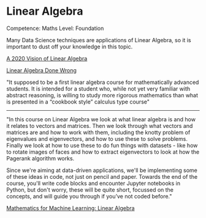 # Linear Algebra

Competence: Maths
Level: Foundation

Many Data Science techniques are applications of Linear Algebra, so it is important to dust off your knowledge in this topic. 

[A 2020 Vision of Linear Algebra](https://ocw.mit.edu/resources/res-18-010-a-2020-vision-of-linear-algebra-spring-2020/)

[Linear Algebra Done Wrong](https://www.math.brown.edu/~treil/papers/LADW/LADW-2014-09.pdf)

"It supposed to be a first linear algebra course for mathematically advanced students. It is intended for a student who, while not yet very familiar with abstract reasoning, is willing to study more rigorous mathematics than what is presented in a “cookbook style” calculus type course"

---

"In this course on Linear Algebra we look at what linear algebra is and how it relates to vectors and matrices. Then we look through what vectors and matrices are and how to work with them, including the knotty problem of eigenvalues and eigenvectors, and how to use these to solve problems. Finally we look at how to use these to do fun things with datasets - like how to rotate images of faces and how to extract eigenvectors to look at how the Pagerank algorithm works.

Since we're aiming at data-driven applications, we'll be implementing some of these ideas in code, not just on pencil and paper. Towards the end of the course, you'll write code blocks and encounter Jupyter notebooks in Python, but don't worry, these will be quite short, focussed on the concepts, and will guide you through if you’ve not coded before."

[Mathematics for Machine Learning: Linear Algebra](https://www.coursera.org/learn/linear-algebra-machine-learning#syllabus)